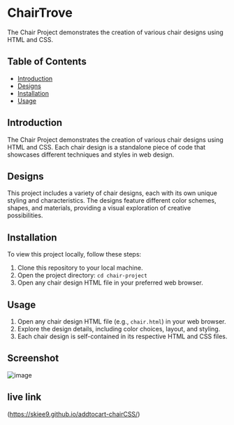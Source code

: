 # ChairTrove
The Chair Project demonstrates the creation of various chair designs using HTML and CSS.
## Table of Contents
- [Introduction](#introduction)
- [Designs](#designs)
- [Installation](#installation)
- [Usage](#usage)


## Introduction
The Chair Project demonstrates the creation of various chair designs using HTML and CSS. Each chair design is a standalone piece of code that showcases different techniques and styles in web design.

## Designs
This project includes a variety of chair designs, each with its own unique styling and characteristics. The designs feature different color schemes, shapes, and materials, providing a visual exploration of creative possibilities.

## Installation
To view this project locally, follow these steps:

1. Clone this repository to your local machine.
2. Open the project directory: `cd chair-project`
3. Open any chair design HTML file in your preferred web browser.

## Usage
1. Open any chair design HTML file (e.g., `chair.html`) in your web browser.
2. Explore the design details, including color choices, layout, and styling.
3. Each chair design is self-contained in its respective HTML and CSS files.
   
## Screenshot
![image](https://github.com/user-attachments/assets/c902aef9-603c-474b-8bf8-e24cc9a6650d)

## live link
 (https://skiee9.github.io/addtocart-chairCSS/)
